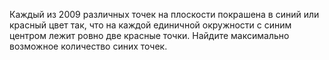 Каждый из 2009 различных точек на плоскости покрашена в синий или красный цвет так, что на каждой единичной окружности с синим центром лежит ровно две красные точки. Найдите максимально возможное количество синих точек.